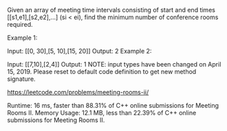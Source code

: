 Given an array of meeting time intervals consisting of start and end times [[s1,e1],[s2,e2],...] (si < ei), find the minimum number of conference rooms required.

Example 1:

Input: [[0, 30],[5, 10],[15, 20]]
Output: 2
Example 2:

Input: [[7,10],[2,4]]
Output: 1
NOTE: input types have been changed on April 15, 2019. Please reset to default code definition to get new method signature.

https://leetcode.com/problems/meeting-rooms-ii/

Runtime: 16 ms, faster than 88.31% of C++ online submissions for Meeting Rooms II.
Memory Usage: 12.1 MB, less than 22.39% of C++ online submissions for Meeting Rooms II.
